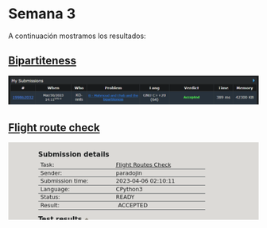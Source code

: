 # Semana 3

A continuación mostramos los resultados:

## [Bipartiteness](https://github.com/Konnits/INF349-Programacion-competitiva/blob/master/W3/bipartiteness.py)
![Bipartiteness](https://github.com/Konnits/INF349-Programacion-competitiva/blob/master/W3/Images/bipartiteness.png)


## [Flight route check](https://github.com/Konnits/INF349-Programacion-competitiva/blob/master/W3/flight_routes_check.py)
![Flight route check](https://github.com/Konnits/INF349-Programacion-competitiva/blob/master/W3/Images/Flight%20Routes%20Check%20.png)
